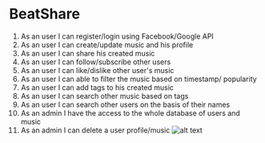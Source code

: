 # BeatShare
1. As an user I can register/login using Facebook/Google API
2. As an user I can create/update music and his profile
3. As an user I can share his created music
4. As an user I can follow/subscribe other users
5. As an user I can like/dislike other user's music
6. As an user I can able to filter the music based on timestamp/ popularity
7. As an user I can add tags to his created music
8. As an user I can search other music based on tags
9. As an user I can search other users on the basis of their names 
10. As an admin I have the access to the whole database of users and music
11. As an admin I can delete a user profile/music
![alt text](https://github.com/neu-mis-info6150-fall-2018/final-project-ignore/blob/master/BeatShare.svg)
